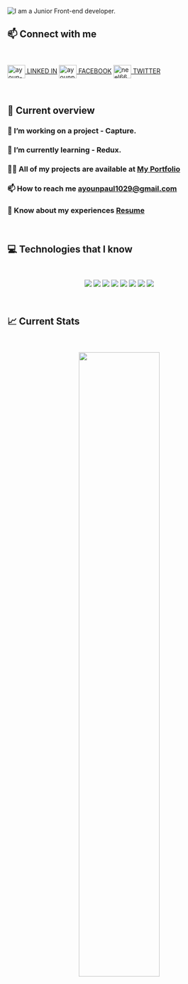 ![I am a Junior Front-end developer. ](https://img.freepik.com/free-vector/hand-drawn-web-developers_23-2148819604.jpg?w=996&t=st=1663676146~exp=1663676746~hmac=2956e766213fdaa4becb471795ffcce585dd11eed4a92575c5f7217a65455413)

## :mailbox: Connect with me

<br />

<p align="center">

<a href="https://linkedin.com/in/ayoun-paul-neel-7b21a1241" target="blank"><img align="center" src="https://raw.githubusercontent.com/rahuldkjain/github-profile-readme-generator/master/src/images/icons/Social/linked-in-alt.svg" alt="ayoun-paul-neel-7b21a1241" height="30" width="40" /> LINKED IN</a>
<a href="https://fb.com/ayounpaul.neel" target="blank"><img align="center" src="https://raw.githubusercontent.com/rahuldkjain/github-profile-readme-generator/master/src/images/icons/Social/facebook.svg" alt="ayounpaul.neel" height="30" width="40" /> FACEBOOK</a>
  <a href="https://twitter.com/neel66262882" target="blank" style="bg-black"><img align="center" src="https://raw.githubusercontent.com/rahuldkjain/github-profile-readme-generator/master/src/images/icons/Social/twitter.svg" alt="neel66262882" height="30" width="40" /> TWITTER</a>
</p>

<br />

## :eyes: Current overview

<div align="left">
<!-- <a href="https://app.daily.dev/mir"><img align="right" src="https://github.com/mir-hussain/mir-hussain/blob/main/devcard.svg" width="200" alt="Mir Hussain's Dev Card"/></a> -->
</div>

### 🔭 I’m working on a project - Capture.
### 🌱 I’m currently learning - Redux.
### 👨‍💻 All of my projects are available at [My Portfolio](https://my-portfolio-780b9.web.app/)
### 📫 How to reach me **ayounpaul1029@gmail.com**
### 📄 Know about my experiences [Resume](https://drive.google.com/file/d/1dd5WJRalDhF3a3kVBnPXzs7fyaqggb02/view)


<br />

## :computer: Technologies that I know
<br>
<p align="center">
<img src="https://github.com/mir-hussain/mir-hussain/blob/main/images/icons/HTML.png"/>
<img src="https://github.com/mir-hussain/mir-hussain/blob/main/images/icons/css.png"/>
<img src="https://github.com/mir-hussain/mir-hussain/blob/main/images/icons/JavaScript.png"/>
<img src="https://github.com/mir-hussain/mir-hussain/blob/main/images/icons/react.png"/>
<img src="https://github.com/mir-hussain/mir-hussain/blob/main/images/icons/tailwind.png"/>
<img src="https://github.com/mir-hussain/mir-hussain/blob/main/images/icons/Bootsrap.png"/>
<img src="https://github.com/mir-hussain/mir-hussain/blob/main/images/icons/node.png"/>
<img src="https://github.com/mir-hussain/mir-hussain/blob/main/images/icons/express.png"/>
</p><br/>

## :chart_with_upwards_trend: Current Stats

<br />
<p align="center">
  <img width="60%" src="https://github-readme-streak-stats.herokuapp.com/?user=mir-hussain&background=0D1117&sideNums=FFFFFF&sideLabels=9A9A9A&currStreakNum=FB8C00&dates=6E6E6E" />
</p>
